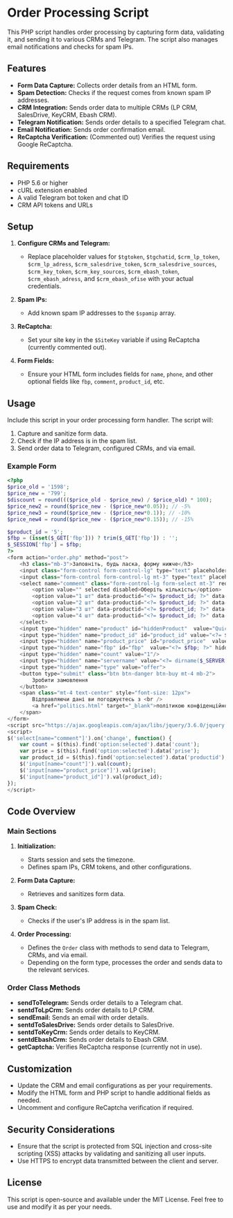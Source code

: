 # Order Processing Script

This PHP script handles order processing by capturing form data, validating it, and sending it to various CRMs and Telegram. The script also manages email notifications and checks for spam IPs.

## Features

- **Form Data Capture:** Collects order details from an HTML form.
- **Spam Detection:** Checks if the request comes from known spam IP addresses.
- **CRM Integration:** Sends order data to multiple CRMs (LP CRM, SalesDrive, KeyCRM, Ebash CRM).
- **Telegram Notification:** Sends order details to a specified Telegram chat.
- **Email Notification:** Sends order confirmation email.
- **ReCaptcha Verification:** (Commented out) Verifies the request using Google ReCaptcha.

## Requirements

- PHP 5.6 or higher
- cURL extension enabled
- A valid Telegram bot token and chat ID
- CRM API tokens and URLs

## Setup

1. **Configure CRMs and Telegram:**

   - Replace placeholder values for `$tgtoken`, `$tgchatid`, `$crm_lp_token`, `$crm_lp_adress`, `$crm_salesdrive_token`, `$crm_salesdrive_sources`, `$crm_key_token`, `$crm_key_sources`, `$crm_ebash_token`, `$crm_ebash_adress`, and `$crm_ebash_ofise` with your actual credentials.

2. **Spam IPs:**

   - Add known spam IP addresses to the `$spamip` array.

3. **ReCaptcha:**

   - Set your site key in the `$SiteKey` variable if using ReCaptcha (currently commented out).

4. **Form Fields:**

   - Ensure your HTML form includes fields for `name`, `phone`, and other optional fields like `fbp`, `comment`, `product_id`, etc.

## Usage

Include this script in your order processing form handler. The script will:

1. Capture and sanitize form data.
2. Check if the IP address is in the spam list.
3. Send order data to Telegram, configured CRMs, and via email.

### Example Form

```php
<?php
$price_old = '1598';
$price_new = '799';
$discount = round((($price_old - $price_new) / $price_old) * 100);
$price_new2 = round($price_new - ($price_new*0.05)); // -5%
$price_new3 = round($price_new - ($price_new*0.1)); // -10%
$price_new4 = round($price_new - ($price_new*0.15)); // -15%

$product_id = '5';
$fbp = (isset($_GET['fbp'])) ? trim($_GET['fbp']) : '';
$_SESSION['fbp'] = $fbp;
?>
<form action="order.php" method="post">
	<h3 class="mb-3">Заповніть, будь ласка, форму нижче</h3>
	<input class="form-control form-control-lg" type="text" placeholder="Ваше ім'я" name="name" required="">
	<input class="form-control form-control-lg mt-3" type="text" placeholder="Ваш номер телефону" name="phone" required="" />
	<select name="comment" class="form-control-lg form-select mt-3" required="">
		<option value="" selected disabled>Оберіть кількість</option>
		<option value="1 шт" data-productid="<?= $product_id; ?>" data-count="1" data-prise="<?= $price_new; ?>">1 шт - <?= $price_new; ?>грн</option>
		<option value="2 шт" data-productid="<?= $product_id; ?>" data-count="2" data-prise="<?= $price_new2; ?>">2 шт - <?= round($price_new2 *2); ?>грн (-5% знижки)</option>
		<option value="3 шт" data-productid="<?= $product_id; ?>" data-count="3" data-prise="<?= $price_new3; ?>">3 шт - <?= round($price_new3 *3); ?>грн (-10% знижки)</option>
		<option value="4 шт" data-productid="<?= $product_id; ?>" data-count="4" data-prise="<?= $price_new4; ?>">4 шт - <?= round($price_new4 *4); ?>грн (-15% знижки)</option>
	</select>
	<input type="hidden" name="product" id="hiddenProduct"  value="Quick landing page" hidden="hidden" />
	<input type="hidden" name="product_id" id="product_id" value="<?= $product_id; ?>" hidden="hidden" />
	<input type="hidden" name="product_price" id="product_price"  value="<?= $price_new; ?>" hidden="hidden" />
	<input type="hidden" name="fbp" id="fbp"  value="<?= $fbp; ?>" hidden="fbp" />
	<input type="hidden" name="count" value="1"/>
	<input type="hidden" name="servername" value="<?= dirname($_SERVER['SCRIPT_NAME']);?>">
	<input type="hidden" name="type" value="offer">
	<button type="submit" class="btn btn-danger btn-buy mt-4 mb-2">
		Зробити замовлення
	</button>
	<span class="mt-4 text-center" style="font-size: 12px">
    	Відправляючи дані ви погоджуєтесь з <br />
    	<a href="politics.html" target="_blank">політикою конфіденційності</a>
    </span>
</form>
<script src="https://ajax.googleapis.com/ajax/libs/jquery/3.6.0/jquery.min.js"></script>
<script>
$('select[name="comment"]').on('change', function() {
	var count = $(this).find('option:selected').data('count');
	var prise = $(this).find('option:selected').data('prise');
	var product_id = $(this).find('option:selected').data('productid');
	$('input[name="count"]').val(count);
	$('input[name="product_price"]').val(prise);
	$('input[name="product_id"]').val(product_id);
});
</script>
```

## Code Overview

### Main Sections

1. **Initialization:**

   - Starts session and sets the timezone.
   - Defines spam IPs, CRM tokens, and other configurations.

2. **Form Data Capture:**

   - Retrieves and sanitizes form data.

3. **Spam Check:**

   - Checks if the user's IP address is in the spam list.

4. **Order Processing:**

   - Defines the `Order` class with methods to send data to Telegram, CRMs, and via email.
   - Depending on the form type, processes the order and sends data to the relevant services.

### Order Class Methods

- **sendToTelegram:** Sends order details to a Telegram chat.
- **sentdToLpCrm:** Sends order details to LP CRM.
- **sendEmail:** Sends an email with order details.
- **sentdToSalesDrive:** Sends order details to SalesDrive.
- **sentdToKeyCrm:** Sends order details to KeyCRM.
- **sentdEbashCrm:** Sends order details to Ebash CRM.
- **getCaptcha:** Verifies ReCaptcha response (currently not in use).

## Customization

- Update the CRM and email configurations as per your requirements.
- Modify the HTML form and PHP script to handle additional fields as needed.
- Uncomment and configure ReCaptcha verification if required.

## Security Considerations

- Ensure that the script is protected from SQL injection and cross-site scripting (XSS) attacks by validating and sanitizing all user inputs.
- Use HTTPS to encrypt data transmitted between the client and server.

## License

This script is open-source and available under the MIT License. Feel free to use and modify it as per your needs.
